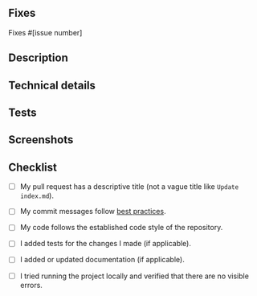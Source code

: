 ## Fixes
<!-- If PR doesn't fully resolve the issue, replace 'Fixes' below with 'Related to'. -->
<!-- If there is no issue being resolved, open one before creating this pull request. -->
Fixes #[issue number]

## Description
<!-- Concisely describe what the pull request does. -->

## Technical details
<!-- Add any other information or technical details about the implementation; or delete the section entirely. -->

## Tests
<!-- Give steps for the reviewer to verify that this PR fixes the problem; or delete the section entirely. -->

## Screenshots
<!-- Add screenshots to show the problem and the solution; or delete the section entirely. -->

## Checklist
<!-- Replace  the [ ] with [x] to check the boxes. --> 
- [ ] My pull request has a descriptive title (not a vague title like `Update
  index.md`).
- [ ] My commit messages follow [best practices]([best_practices](https://gist.github.com/robertpainsi/b632364184e70900af4ab688decf6f53)).
- [ ] My code follows the established code style of the repository.
- [ ] I added tests for the changes I made (if applicable).
- [ ] I added or updated documentation (if applicable).
- [ ] I tried running the project locally and verified that there are no
  visible errors.

